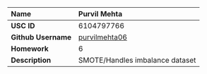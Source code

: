 | **Name**            	| Purvil Mehta                                      	                                    |
| :---                  | :---                                                                                      |
| **USC ID**          	| 6104797766                                        	                                    |
| **Github Username** 	| [purvilmehta06](https://github.com/purvilmehta06) 	                                    |
| **Homework**        	| 6                                                 	                                    |
| **Description**     	| SMOTE/Handles imbalance dataset                                                       	|